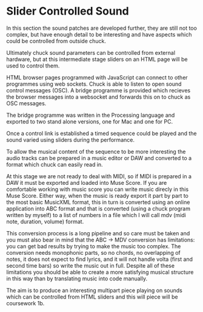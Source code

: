 # Slider Controlled Sound

In this section the sound patches are developed further, they are still not too complex, but have enough detail to be interesting and have aspects which could be controlled from outside chuck.

Ultimately chuck sound parameters can be controlled from external hardware, but at this intermediate stage sliders on an HTML page will be used to control them.

HTML browser pages programmed with JavaScript can connect to other programmes using web sockets.  Chuck is able to listen to open sound control messages (OSC).  A bridge programme is provided which recieves the browser messages into a websocket and forwards this on to chuck as OSC messages.

The bridge programme was written in the Processing language and exported to two stand alone versions, one for Mac and one for PC.

Once a control link is established a timed sequence could be played and the sound varied using sliders during the performance.

To allow the musical content of the sequence to be more interesting the audio tracks can be prepared in a music editor or DAW and converted to a format which chuck can easily read in.

At this stage we are not ready to deal with MIDI, so if MIDI is prepared in a DAW it must be exported and loaded into Muse Score.  If you are comfortable working with music score you can write music direcly in this Muse Score.  Either way, when the music is ready export it part by part to the most basic MusicXML format, this in turn is converted using an online application into ABC format and that is converted (using a chuck program written by myself) to a list of numbers in a file which I will call mdv (midi note, duration, volume) format.

This conversion process is a long pipeline and so care must be taken and you must also bear in mind that the ABC -> MDV conversion has limitations: you can get bad results by trying to make the music too complex.  The conversion needs monophonic parts, so no chords, no overlapping of notes, it does not expect to find lyrics, and it will not handle volta (first and second time bars) so write the music out in full.  Despite all of these limitations you should be able to create a more satisfying musical structure in this way than by translating music into code manually.

The aim is to produce an interesting multipart piece playing on sounds which can be controlled from HTML sliders and this will piece will be coursework 1b.
